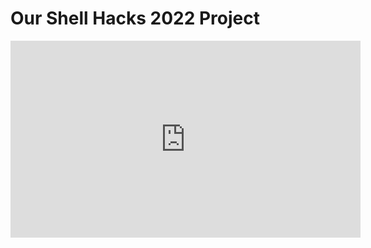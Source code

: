 # Our Shell Hacks 2022 Project
 
<iframe width="560" height="315" src="https://www.youtube-nocookie.com/embed/pscKf0JGLp4" title="YouTube video player" frameborder="0" allow="accelerometer; autoplay; clipboard-write; encrypted-media; gyroscope; picture-in-picture" allowfullscreen></iframe>
